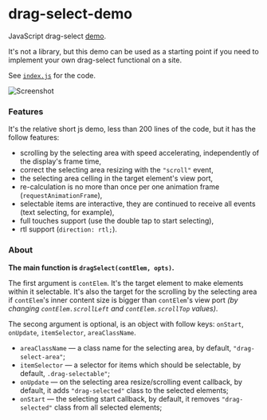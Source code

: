 # drag-select-demo

JavaScript drag-select [demo](https://alttiri.github.io/drag-select-demo/).

It's not a library, but this demo can be used as a starting point if you need to implement your own drag-select functional on a site.

See [`index.js`](https://github.com/AlttiRi/drag-select-demo/blob/master/index.js) for the code.

![Screenshot](https://user-images.githubusercontent.com/16310547/232238704-9b0659f1-d8f1-42d9-a1e5-63130a194145.png)


### Features

It's the relative short js demo, less than 200 lines of the code, but it has the follow features:

- scrolling by the selecting area with speed accelerating, independently of the display's frame time,
- correct the selecting area resizing with the `"scroll"` event,
- the selecting area celling in the target element's view port,
- re-calculation is no more than once per one animation frame (`requestAnimationFrame`),
- selectable items are interactive, they are continued to receive all events (text selecting, for example),
- full touches support (use the double tap to start selecting),
- rtl support (`direction: rtl;`).


### About

**The main function is `dragSelect(contElem, opts)`.**

The first argument is `contElem`.
It's the target element to make elements within it selectable.
It's also the target for the scrolling by the selecting area if `contElem`'s inner content size is bigger than
`contElem`'s view port _(by changing `contElem.scrollLeft` and `contElem.scrollTop` values)_.

The secong argument is optional, is an object with follow keys: `onStart`, `onUpdate`, `itemSelector`, `areaClassName`.
- `areaClassName` — a class name for the selecting area, by default, `"drag-select-area"`;
- `itemSelector` — a selector for items which should be selectable, by default, `.drag-selectable"`;
- `onUpdate` — on the selecting area resize/scrolling event callback, by default, it adds `"drag-selected"` class to the selected elements;
- `onStart` — the selecting start callback, by default, it removes `"drag-selected"` class from all selected elements;

